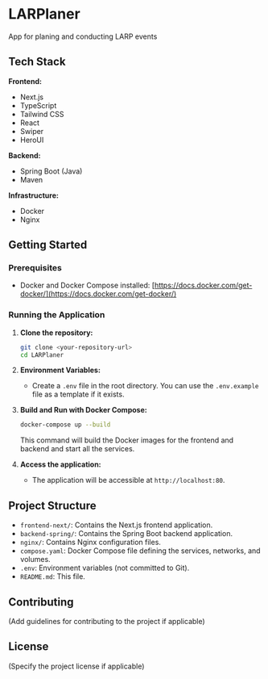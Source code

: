 # LARPlaner

App for planing and conducting LARP events

## Tech Stack

**Frontend:**

- Next.js
- TypeScript
- Tailwind CSS
- React
- Swiper
- HeroUI

**Backend:**

- Spring Boot (Java)
- Maven

**Infrastructure:**

- Docker
- Nginx

## Getting Started

### Prerequisites

- Docker and Docker Compose installed: [https://docs.docker.com/get-docker/](https://docs.docker.com/get-docker/)

### Running the Application

1. **Clone the repository:**

   ```bash
   git clone <your-repository-url>
   cd LARPlaner
   ```

2. **Environment Variables:**

    - Create a `.env` file in the root directory. You can use the `.env.example` file as a template if it exists.

3. **Build and Run with Docker Compose:**

   ```bash
   docker-compose up --build
   ```

   This command will build the Docker images for the frontend and backend and start all the services.

4. **Access the application:**
    - The application will be accessible at `http://localhost:80`.

## Project Structure

- `frontend-next/`: Contains the Next.js frontend application.
- `backend-spring/`: Contains the Spring Boot backend application.
- `nginx/`: Contains Nginx configuration files.
- `compose.yaml`: Docker Compose file defining the services, networks, and volumes.
- `.env`: Environment variables (not committed to Git).
- `README.md`: This file.

## Contributing

(Add guidelines for contributing to the project if applicable)

## License

(Specify the project license if applicable)
